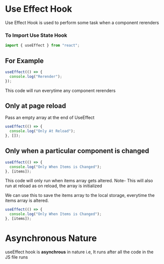 # Use Effect Hook

Use Effect Hook is used to perform some task when a component rerenders

### To Import Use State Hook

```js
import { useEffect } from "react";
```

## For Example

```js
useEffect(() => {
  console.log("Rerender");
});
```

This code will run everytime any component rerenders

## Only at page reload

Pass an empty array at the end of UseEffect

```js
useEffect(() => {
  console.log("Only At Reload");
}, []);
```

## Only when a particular component is changed

```js
useEffect(() => {
  console.log("Only When Items is Changed");
}, [items]);
```

This code will only run when items array gets altered. Note- This will also run at reload as on reload, the array is initialized

We can use this to save the items array to the local storage, everytime the items array is altered.

```js
useEffect(() => {
  console.log("Only When Items is Changed");
}, [items]);
```
# Asynchronous Nature

useEffect hook is **asynchrous** in nature i.e, It runs after all the code in the JS file runs

